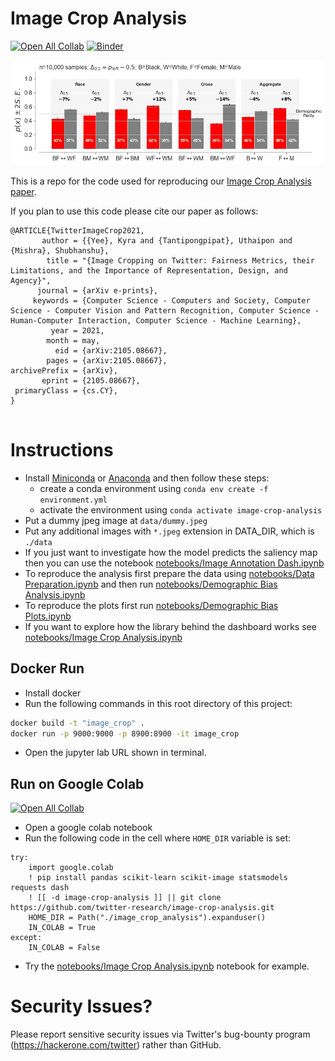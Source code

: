 # Image Crop Analysis

[![Open All Collab](https://colab.research.google.com/assets/colab-badge.svg)](https://colab.research.google.com/github/twitter-research/image-crop-analysis) [![Binder](https://mybinder.org/badge_logo.svg)](https://mybinder.org/v2/gh/twitter-research/image-crop-analysis/HEAD)

![Analysis of demographic bias of the image cropping algorithm](./notebooks/wiki_no_scaling_intersect_n=10000.jpg)

This is a repo for the code used for reproducing our [Image Crop Analysis paper](https://arxiv.org/abs/2105.08667). 

If you plan to use this code please cite our paper as follows:

```
@ARTICLE{TwitterImageCrop2021,
       author = {{Yee}, Kyra and {Tantipongpipat}, Uthaipon and {Mishra}, Shubhanshu},
        title = "{Image Cropping on Twitter: Fairness Metrics, their Limitations, and the Importance of Representation, Design, and Agency}",
      journal = {arXiv e-prints},
     keywords = {Computer Science - Computers and Society, Computer Science - Computer Vision and Pattern Recognition, Computer Science - Human-Computer Interaction, Computer Science - Machine Learning},
         year = 2021,
        month = may,
          eid = {arXiv:2105.08667},
        pages = {arXiv:2105.08667},
archivePrefix = {arXiv},
       eprint = {2105.08667},
 primaryClass = {cs.CY},
}


```



# Instructions

- Install [Miniconda](https://docs.conda.io/en/latest/miniconda.html) or [Anaconda](https://www.anaconda.com/products/individual) and then follow these steps:
  * create a conda environment using `conda env create -f environment.yml`
  * activate the environment using `conda activate image-crop-analysis`
- Put a dummy jpeg image at `data/dummy.jpeg`
- Put any additional images with `*.jpeg` extension in DATA_DIR, which is `./data`
- If you just want to investigate how the model predicts the saliency map then you can use the notebook [notebooks/Image Annotation Dash.ipynb](notebooks/Image%20Annotation%20Dash.ipynb)
- To reproduce the analysis first prepare the data using [notebooks/Data Preparation.ipynb](notebooks/Data%20Preparation.ipynb) and then run [notebooks/Demographic Bias Analysis.ipynb](notebooks/Demographic%20Bias%20Analysis.ipynb)
- To reproduce the plots first run [notebooks/Demographic Bias Plots.ipynb](notebooks/Demographic%20Bias%20Plots.ipynb)
- If you want to explore how the library behind the dashboard works see [notebooks/Image Crop Analysis.ipynb](notebooks/Image%20Crop%20Analysis.ipynb)


## Docker Run

* Install docker 
* Run the following commands in this root directory of this project:

```bash
docker build -t "image_crop" .
docker run -p 9000:9000 -p 8900:8900 -it image_crop
```
* Open the jupyter lab URL shown in terminal. 

## Run on Google Colab

[![Open All Collab](https://colab.research.google.com/assets/colab-badge.svg)](https://colab.research.google.com/github/twitter-research/image-crop-analysis)


* Open a google colab notebook
* Run the following code in the cell where `HOME_DIR` variable is set:

```
try:
    import google.colab
    ! pip install pandas scikit-learn scikit-image statsmodels requests dash
    ! [[ -d image-crop-analysis ]] || git clone https://github.com/twitter-research/image-crop-analysis.git
    HOME_DIR = Path("./image_crop_analysis").expanduser()
    IN_COLAB = True
except:
    IN_COLAB = False
```
* Try the [notebooks/Image Crop Analysis.ipynb](https://github.com/twitter-research/image-crop-analysis/blob/main/notebooks/Image%20Crop%20Analysis.ipynb) notebook for example. 


# Security Issues?

Please report sensitive security issues via Twitter's bug-bounty program (https://hackerone.com/twitter) rather than GitHub.

